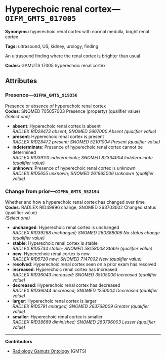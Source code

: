 # Hyperechoic renal cortex—`OIFM_GMTS_017005`

**Synonyms:** hyperechoic renal cortex with normal medulla, bright renal cortex

**Tags:** ultrasound, US, kidney, urology, finding

An ultrasound finding where the renal cortex is brighter than usual

**Codes:** GAMUTS 17005 hyperechoic renal cortex

## Attributes

### Presence—`OIFMA_GMTS_919356`

Presence or absence of hyperechoic renal cortex  
**Codes**: SNOMED 705057003 Presence (property) (qualifier value)  
*(Select one)*

- **absent**: Hyperechoic renal cortex is absent  
_RADLEX RID28473 absent; SNOMED 2667000 Absent (qualifier value)_
- **present**: Hyperechoic renal cortex is present  
_RADLEX RID28472 present; SNOMED 52101004 Present (qualifier value)_
- **indeterminate**: Presence of hyperechoic renal cortex cannot be determined  
_RADLEX RID39110 indeterminate; SNOMED 82334004 Indeterminate (qualifier value)_
- **unknown**: Presence of hyperechoic renal cortex is unknown  
_RADLEX RID5655 unknown; SNOMED 261665006 Unknown (qualifier value)_

### Change from prior—`OIFMA_GMTS_552194`

Whether and how a hyperechoic renal cortex has changed over time  
**Codes**: RADLEX RID49896 change; SNOMED 263703002 Changed status (qualifier value)  
*(Select one)*

- **unchanged**: Hyperechoic renal cortex is unchanged  
_RADLEX RID39268 unchanged; SNOMED 260388006 No status change (qualifier value)_
- **stable**: Hyperechoic renal cortex is stable  
_RADLEX RID5734 stable; SNOMED 58158008 Stable (qualifier value)_
- **new**: Hyperechoic renal cortex is new  
_RADLEX RID5720 new; SNOMED 7147002 New (qualifier value)_
- **resolved**: Hyperechoic renal cortex seen on a prior exam has resolved  
- **increased**: Hyperechoic renal cortex has increased  
_RADLEX RID36043 increased; SNOMED 35105006 Increased (qualifier value)_
- **decreased**: Hyperechoic renal cortex has decreased  
_RADLEX RID36044 decreased; SNOMED 1250004 Decreased (qualifier value)_
- **larger**: Hyperechoic renal cortex is larger  
_RADLEX RID5791 enlarged; SNOMED 263768009 Greater (qualifier value)_
- **smaller**: Hyperechoic renal cortex is smaller  
_RADLEX RID38669 diminished; SNOMED 263796003 Lesser (qualifier value)_

---

**Contributors**

- [Radiology Gamuts Ontology](https://gamuts.net/) (GMTS)